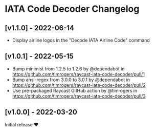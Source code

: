 # IATA Code Decoder Changelog

## [v1.1.0] - 2022-06-14

* Display airline logos in the "Decode IATA Airline Code" command

## [v1.0.1] - 2022-05-15

* Bump minimist from 1.2.5 to 1.2.6 by @dependabot in https://github.com/timrogers/raycast-iata-code-decoder/pull/1
* Bump ansi-regex from 3.0.0 to 3.0.1 by @dependabot in https://github.com/timrogers/raycast-iata-code-decoder/pull/2
* Use pre-packaged Raycast GitHub action by @timrogers in https://github.com/timrogers/raycast-iata-code-decoder/pull/3

## [v1.0.0] - 2022-03-20

Initial release ❤️
